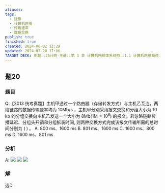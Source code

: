 ```yaml
---
aliases: 
tags:
  - 犹豫
  - 计算机网络
  - 传输速率
  - 数据交换
publish: true
finished: true
created: 2024-06-02 12:29
updated: 2024-07-20 17:06
TARGET DECK: 刷题::25计网-王道::第 1 章 计算机网络体系结构::1.1 计算机网络概述::题20
---
```


## 题20
### 题目
Q:【2013 统考真题】主机甲通过一个路由器（存储转发方式）与主机乙互连，两段链路的数据传输速率均为 ${10}\mathrm{{Mb}}/\mathrm{s}$ ，主机甲分别采用报文交换和分组大小为 ${10}\mathrm{\;{kb}}$ 的分组交换向主机乙发送一个大小为 $8\mathrm{{Mb}}( {1\mathrm{M} = {10}^{6}})$ 的报文。若忽略链路传播延迟、分组头开销和分组拆装时间, 则两种交换方式完成该报文传输所需的总时间分别为 ( ) 。
A. ${800}\mathrm{\;{ms}}、{1600}\mathrm{\;{ms}}$ B. ${801}\mathrm{\;{ms}}、{1600}\mathrm{\;{ms}}$
C. ${1600}\mathrm{\;{ms}}、{800}\mathrm{\;{ms}}$ D. ${1600}\mathrm{\;{ms}}、{801}\mathrm{\;{ms}}$
### 分析
A:
![](https://img.hwenyi.tech/202407201711836.webp)
![](https://img.hwenyi.tech/202407201711386.webp)
![](https://img.hwenyi.tech/202407201711816.webp)
### 解
选D
